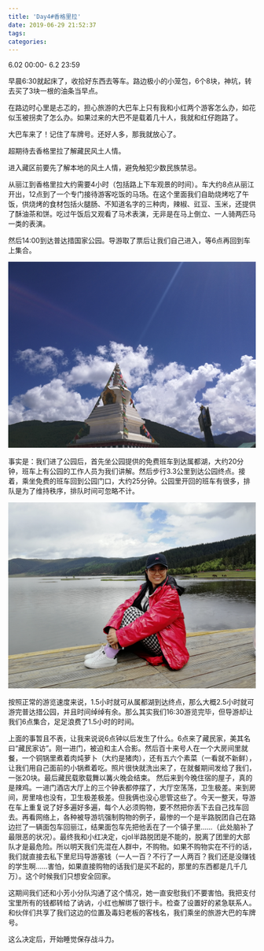 ```yaml
---
title: 'Day4#香格里拉'
date: 2019-06-29 21:52:37
tags:
categories:
---
```

6.02 00:00- 6.2 23:59

早晨6:30就起床了，收拾好东西去等车。路边极小的小笼包，6个8块，神坑，转去买了3块一根的油条当早点。

在路边时心里是忐忑的，担心旅游的大巴车上只有我和小红两个游客怎么办，如花似玉被拐卖了怎么办。如果过来的大巴不是载着几十人，我就和红仔跑路了。

大巴车来了！记住了车牌号。还好人多，那我就放心了。

超期待去香格里拉了解藏民风土人情。

进入藏区前要先了解本地的风土人情，避免触犯少数民族禁忌。

从丽江到香格里拉大约需要4小时（包括路上下车观景的时间）。车大约8点从丽江开出，12点到了一个专门接待游客吃饭的马场。在这个里面我们自助烧烤吃了午饭，供烧烤的食材包括火腿肠、不知道名字的三种肉，辣椒、豇豆、玉米，还提供了酥油茶和饼。吃过午饭后又观看了马术表演，无非是在马上倒立、一人骑两匹马一类的表演。

然后14:00到达普达措国家公园。导游取了票后让我们自己进入，等6点再回到车上集合。

![image](uploads/prayer-flag.jpg)

事实是：我们进了公园后，首先坐公园提供的免费班车到达属都湖，大约20分钟，班车上有公园的工作人员为我们讲解。然后步行3.3公里到达公园终点。接着，乘坐免费的班车回到公园门口，大约25分钟。公园里开回的班车有很多，排队是为了维持秩序，排队时间可忽略不计。

![image](uploads/ylj3.jpg)

按照正常的游览速度来说，1.5小时就可从属都湖到达终点，那么大概2.5小时就可游完普达措公园，并且时间绰绰有余。那么其实我们16:30游览完毕，但导游却让我们6点集合，足足浪费了1.5小时的时间。

上面的事暂且不表，让我来说说6点钟以后发生了什么。6点来了藏民家，美其名曰“藏民家访”。刚一进门，被迫和主人合影。然后百十来号人在一个大房间里就餐，一个铜锅里煮着肉炖萝卜（大约是猪肉），还有五六个素菜（一看就不新鲜），让我们用自己面前的小锅煮着吃。照片很快就洗出来了，在就餐期间发给了我们，一张20块。最后藏民载歌载舞以篝火晚会结束。
然后来到今晚住宿的屋子，真的是辣鸡。一进门酒店大厅上的三个钟表都停摆了，大厅空荡荡，卫生极差。来到房间，房里啥也没有，卫生极差极差。但我俩也没心思管这些了。今天一整天，导游在车上重复说了好多遍好多遍，每个人必须购物，要不然把你丢下去自己找车回去。再看网络上，各种被导游坑强制购物的例子，最惨的一个是半路脱团自己在路边拦了一辆面包车回丽江，结果面包车先把他丢在了一个镇子里……（此处脑补了最限恶的状况）。最终我和小红决定，cjol半路脱团是不能的，脱离了团里的大部队才是最危险。所以明天我们先混在人群中，不购物。如果不购物实在不行的话，我们就直接去私下里尼玛导游塞钱（一人一百？不行了一人两百？我们还是没赚钱的学生啊……害怕，如果直接购物的话我们是买不起的，那里的东西都是几千几万）。这个时候我们只想安全回家。

这期间我们还和小芳小分队沟通了这个情况，她一直安慰我们不要害怕。我把支付宝里所有的钱都转给了讷讷，小红也解绑了银行卡。检查了设置好的紧急联系人。和伙伴们共享了我们这边的位置及毒妇老板的客栈名，我们乘坐的旅游大巴的车牌号。

这么决定后，开始睡觉保存战斗力。
